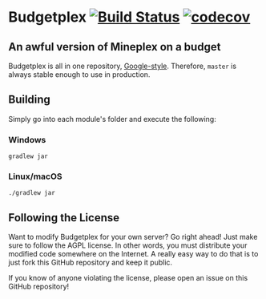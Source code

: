 # Budgetplex [![Build Status](https://travis-ci.com/zebMcCorkle/budgetplex.svg?token=m6zuezpqSw264VQxoDxd&branch=master)](https://travis-ci.com/zebMcCorkle/budgetplex) [![codecov](https://codecov.io/gh/zebMcCorkle/budgetplex/branch/master/graph/badge.svg?token=lduo3AoXLM)](https://codecov.io/gh/zebMcCorkle/budgetplex)
## An awful version of Mineplex on a budget

Budgetplex is all in one repository, [Google-style](https://medium.freecodecamp.com/how-google-builds-a-web-framework-5eeddd691dea).
Therefore, `master` is always stable enough to use in production.

## Building

Simply go into each module's folder and execute the following:

### Windows

    gradlew jar

### Linux/macOS

    ./gradlew jar

## Following the License

Want to modify Budgetplex for your own server? Go right ahead! Just make sure to
follow the AGPL license. In other words, you must distribute your modified code
somewhere on the Internet. A really easy way to do that is to just fork this
GitHub repository and keep it public.

If you know of anyone violating the license, please open an issue on this GitHub
repository!
